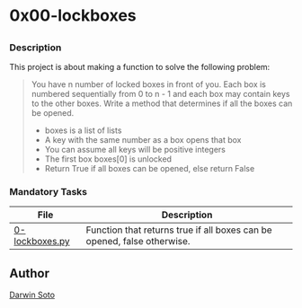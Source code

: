 # 0x00-lockboxes

##

### Description

This project is about making a function to solve the following problem:
>You have n number of locked boxes in front of you. Each box is numbered sequentially from 0 to n - 1 and each box may contain keys to the other boxes. Write a method that determines if all the boxes can be opened.
>
>* boxes is a list of lists
>* A key with the same number as a box opens that box
>* You can assume all keys will be positive integers
>* The first box boxes[0] is unlocked
>* Return True if all boxes can be opened, else return False

### Mandatory Tasks

| File | Description |
| ------ | ------ |
| [0-lockboxes.py](0-lockboxes.py) | Function that returns true if all boxes can be opened, false otherwise. |

## Author

[Darwin Soto](https://twitter.com/darutos)
